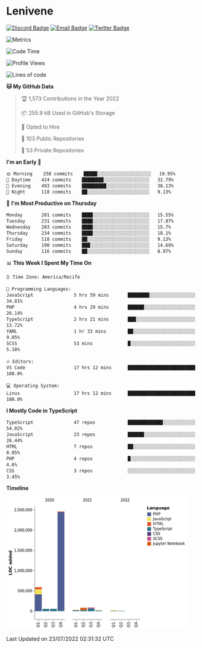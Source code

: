 # Lenivene

[![Discord Badge](https://img.shields.io/badge/-Lenivene%230715-black?style=flat-square&logo=Discord&logoColor=white)](http://discord.com/)
[![Email Badge](https://img.shields.io/badge/-lenivene@msn.com-black?style=flat-square&logo=Gmail&logoColor=white&link=mailto:lenivene@msn.com)](mailto:lenivene@msn.com)
[![Twitter Badge](https://img.shields.io/badge/-@enevinel-black?style=flat-square&logo=twitter&logoColor=white&link=https://twitter.com/enevinel)](https://twitter.com/enevinel)

<!-- https://github-readme-stats.vercel.app/api?username=lenivene&show_icons=true -->

<img src="https://metrics.lecoq.io/lenivene?template=classic&config.timezone=America%2FRecife" alt="Metrics" />

<!--START_SECTION:waka-->
![Code Time](http://img.shields.io/badge/Code%20Time-0%20secs-blue)

![Profile Views](http://img.shields.io/badge/Profile%20Views-0-blue)

![Lines of code](https://img.shields.io/badge/From%20Hello%20World%20I%27ve%20Written-3%20Million%20lines%20of%20code-blue)

**🐱 My GitHub Data** 

> 🏆 1,573 Contributions in the Year 2022
 > 
> 📦 255.9 kB Used in GitHub's Storage 
 > 
> 💼 Opted to Hire
 > 
> 📜 103 Public Repositories 
 > 
> 🔑 53 Private Repositories  
 > 
**I'm an Early 🐤** 

```text
🌞 Morning    258 commits    █████░░░░░░░░░░░░░░░░░░░░   19.95% 
🌆 Daytime    424 commits    ████████░░░░░░░░░░░░░░░░░   32.79% 
🌃 Evening    493 commits    █████████░░░░░░░░░░░░░░░░   38.13% 
🌙 Night      118 commits    ██░░░░░░░░░░░░░░░░░░░░░░░   9.13%

```
📅 **I'm Most Productive on Thursday** 

```text
Monday       201 commits    ████░░░░░░░░░░░░░░░░░░░░░   15.55% 
Tuesday      231 commits    ████░░░░░░░░░░░░░░░░░░░░░   17.87% 
Wednesday    203 commits    ████░░░░░░░░░░░░░░░░░░░░░   15.7% 
Thursday     234 commits    ████░░░░░░░░░░░░░░░░░░░░░   18.1% 
Friday       118 commits    ██░░░░░░░░░░░░░░░░░░░░░░░   9.13% 
Saturday     190 commits    ███░░░░░░░░░░░░░░░░░░░░░░   14.69% 
Sunday       116 commits    ██░░░░░░░░░░░░░░░░░░░░░░░   8.97%

```


📊 **This Week I Spent My Time On** 

```text
⌚︎ Time Zone: America/Recife

💬 Programming Languages: 
JavaScript               5 hrs 59 mins       ████████░░░░░░░░░░░░░░░░░   34.81% 
PHP                      4 hrs 29 mins       ██████░░░░░░░░░░░░░░░░░░░   26.14% 
TypeScript               2 hrs 21 mins       ███░░░░░░░░░░░░░░░░░░░░░░   13.72% 
YAML                     1 hr 33 mins        ██░░░░░░░░░░░░░░░░░░░░░░░   9.05% 
SCSS                     53 mins             █░░░░░░░░░░░░░░░░░░░░░░░░   5.18%

🔥 Editors: 
VS Code                  17 hrs 12 mins      █████████████████████████   100.0%

💻 Operating System: 
Linux                    17 hrs 12 mins      █████████████████████████   100.0%

```

**I Mostly Code in TypeScript** 

```text
TypeScript               47 repos            █████████████░░░░░░░░░░░░   54.02% 
JavaScript               23 repos            ██████░░░░░░░░░░░░░░░░░░░   26.44% 
HTML                     7 repos             ██░░░░░░░░░░░░░░░░░░░░░░░   8.05% 
PHP                      4 repos             █░░░░░░░░░░░░░░░░░░░░░░░░   4.6% 
CSS                      3 repos             ░░░░░░░░░░░░░░░░░░░░░░░░░   3.45%

```


**Timeline**

![Chart not found](https://raw.githubusercontent.com/lenivene/lenivene/master/charts/bar_graph.png) 


 Last Updated on 23/07/2022 02:31:32 UTC
<!--END_SECTION:waka-->